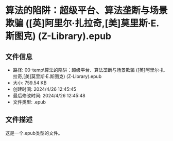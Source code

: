 ﻿# 算法的陷阱：超级平台、算法垄断与场景欺骗 ([英]阿里尔·扎拉奇,[美]莫里斯·E.斯图克) (Z-Library).epub

## 文件信息
- 路径: 00-temp\算法的陷阱：超级平台、算法垄断与场景欺骗 ([英]阿里尔·扎拉奇,[美]莫里斯·E.斯图克) (Z-Library).epub
- 大小: 759.54 KB
- 创建时间: 2024/4/26 12:45:45
- 最后修改时间: 2024/4/26 12:45:48
- 文件类型: .epub

## 文件描述
这是一个.epub类型的文件。

